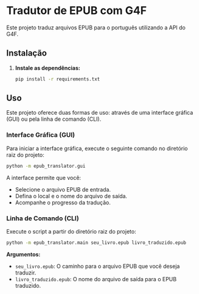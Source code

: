 # Tradutor de EPUB com G4F

Este projeto traduz arquivos EPUB para o português utilizando a API do G4F.

## Instalação

1.  **Instale as dependências:**

    ```bash
    pip install -r requirements.txt
    ```

## Uso

Este projeto oferece duas formas de uso: através de uma interface gráfica (GUI) ou pela linha de comando (CLI).

### Interface Gráfica (GUI)

Para iniciar a interface gráfica, execute o seguinte comando no diretório raiz do projeto:

```bash
python -m epub_translator.gui
```

A interface permite que você:

*   Selecione o arquivo EPUB de entrada.
*   Defina o local e o nome do arquivo de saída.
*   Acompanhe o progresso da tradução.

### Linha de Comando (CLI)

Execute o script a partir do diretório raiz do projeto:

```bash
python -m epub_translator.main seu_livro.epub livro_traduzido.epub
```

**Argumentos:**

*   `seu_livro.epub`: O caminho para o arquivo EPUB que você deseja traduzir.
*   `livro_traduzido.epub`: O nome do arquivo de saída para o EPUB traduzido.
